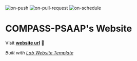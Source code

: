 
  ![on-push](../../actions/workflows/on-push.yaml/badge.svg)
  ![on-pull-request](../../actions/workflows/on-pull-request.yaml/badge.svg)
  ![on-schedule](../../actions/workflows/on-schedule.yaml/badge.svg)

  # COMPASS-PSAAP's Website

  Visit **[website url](#)** 🚀

  _Built with [Lab Website Template](https://greene-lab.gitbook.io/lab-website-template-docs)_
